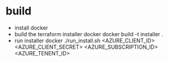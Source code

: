# build
- install docker
- build the terraform installer docker
docker build -t installer .
- run installer docker
./run_install.sh <AZURE_CLIENT_ID> <AZURE_CLIENT_SECRET> <AZURE_SUBSCRIPTION_ID> <AZURE_TENENT_ID>
